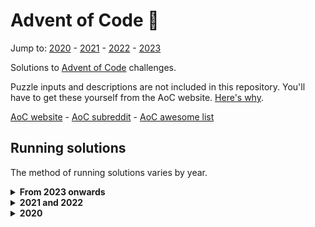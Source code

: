 # Advent of Code 🎄

Jump to: [2020](challenges/2020) - [2021](challenges/2021) - [2022](challenges/2022) - [2023](challenges/2023)

Solutions to [Advent of Code](https://adventofcode.com) challenges.

Puzzle inputs and descriptions are not included in this repository. You'll have to get these yourself from the AoC website. [Here's why](https://www.reddit.com/r/adventofcode/comments/k99rod/sharing_input_data_were_we_requested_not_to/gf2ukkf/?context=3).

[AoC website](https://adventofcode.com) - [AoC subreddit](https://www.reddit.com/r/adventofcode) - [AoC awesome list](https://github.com/Bogdanp/awesome-advent-of-code)

## Running solutions

The method of running solutions varies by year.

<details><summary><b>From 2023 onwards</b></summary>

Use the `./aoc` script and provide it with the filename of the file you would like to run. For example, `./aoc run challenges/01-trebuchet/main.py`.

Alternatively, run the code directly. Provide it with an input via stdin and set the first command line argument to be either `1` or `2` to run either part 1 or 2 respectively. This should go for all languages.

</details>

<details><summary><b>2021 and 2022</b></summary>

In order to run solutions from 2021 and 2022, you should switch to the `2022` branch first.

Solutions to 2021's and 2022's solutions are run via the runner program contained in [`./runtime`](./runtime).

To run a solution, run `go run github.com/codemicro/adventOfCode/runtime` and follow the on-screen prompts. Configurisation options can be seen by running with the `--help` flag.

A benchmark graph can be generated using [`generate-benchmark-graph.py`](./generate-benchmark-graph.py) as follows: `python3 generate-benchmark-graph.py <output file> <year>`.

For example, to generate a graph for the 2021 benchmarks and save it to `challenges/2021/running-times.png`, you can run `python3 generate-benchmark-graph.py challenges/2021/running-times.png 2021`.
</details>

<details><summary><b>2020</b></summary>

In 2020, all solutions are in Python and/or Go.

1. `cd` to the challenge directory
   eg: `cd challenges/2020/05-binaryBoarding`
2. Run the desired implementation
   * For Python, run `python3 ./py`
   * For Go, run `go run ./go`

Dependencies for 2020 challenges are not neatly defined anywhere, so determing and installing the correct ones is an exercise for the reader.

</details>
